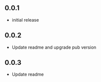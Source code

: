 ## 0.0.1
- initial release
## 0.0.2
- Update readme and upgrade pub version
## 0.0.3
- Update readme 

